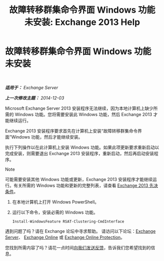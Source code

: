 ﻿---
title: '故障转移群集命令界面 Windows 功能未安装: Exchange 2013 Help'
TOCTitle: 故障转移群集命令界面 Windows 功能未安装
ms:assetid: 0d839514-5ab7-497d-8945-41392b4c3980
ms:mtpsurl: https://technet.microsoft.com/zh-cn/library/ms.exch.setupreadiness.rsatclusteringcmdinterfaceinstalled(v=EXCHG.150)
ms:contentKeyID: 51408194
ms.date: 01/11/2018
mtps_version: v=EXCHG.150
ms.translationtype: HT
---

# 故障转移群集命令界面 Windows 功能未安装

 

_**适用于：** Exchange Server_

_**上一次修改主题：** 2014-12-03_

Microsoft Exchange Server 2013 安装程序无法继续，因为本地计算机上缺少所需的 Windows 功能。您将需要安装此 Windows 功能，然后 Exchange 2013 才能继续运行。

Exchange 2013 安装程序要求首先在计算机上安装“故障转移群集命令界面”Windows 功能，然后才能继续安装。

执行下列操作以在此计算机上安装 Windows 功能。如果此项更新要求重新启动以完成安装，则需要退出 Exchange 2013 安装程序，重新启动，然后再启动安装程序。

> [!NOTE]
> 可能需要安装其他 Windows 功能或更新，Exchange 2013 安装程序才能继续运行。有关所需的 Windows 功能和更新的完整列表，请查看 <a href="exchange-2013-prerequisites-exchange-2013-help.md">Exchange 2013 先决条件</a>。


1.  在本地计算机上打开 Windows PowerShell。

2.  运行以下命令，安装必需的 Windows 功能。
    
        Install-WindowsFeature RSAT-Clustering-CmdInterface

遇到问题了吗？请在 Exchange 论坛中寻求帮助。 请访问以下论坛：[Exchange Server](https://go.microsoft.com/fwlink/p/?linkid=60612)、 [Exchange Online](https://go.microsoft.com/fwlink/p/?linkid=267542) 或 [Exchange Online Protection](https://go.microsoft.com/fwlink/p/?linkid=285351)。

您找到所需内容了吗？请花一点时间[向我们发送反馈](mailto:exsetuphelpfeedback@microsoft.com?subject=exchange%202013%20setup%20help%20feedbac)，告诉我们您希望找到的信息。

